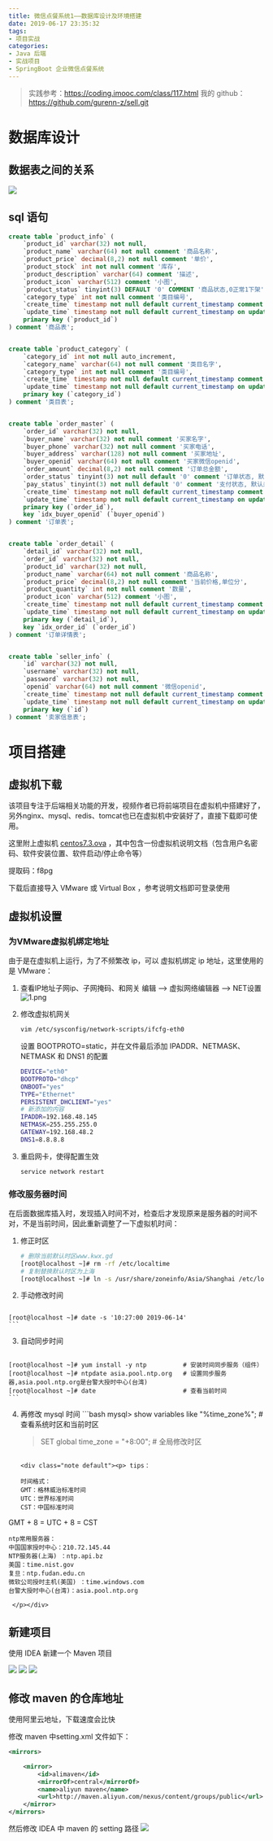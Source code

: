 ```yaml
---
title: 微信点餐系统1——数据库设计及环境搭建
date: 2019-06-17 23:35:32
tags:
- 项目实战
categories:
- Java 后端
- 实战项目
- SpringBoot 企业微信点餐系统
---
```

> 实践参考：https://coding.imooc.com/class/117.html
> 我的 github：https://github.com/gurenn-z/sell.git

<!-- more -->

# 数据库设计 #
## 数据表之间的关系 ##
![](https://i.loli.net/2019/06/11/5cfea2df5221c47116.png)

## sql 语句 ##

```sql
create table `product_info` (
    `product_id` varchar(32) not null,
    `product_name` varchar(64) not null comment '商品名称',
    `product_price` decimal(8,2) not null comment '单价',
    `product_stock` int not null comment '库存',
    `product_description` varchar(64) comment '描述',
    `product_icon` varchar(512) comment '小图',
    `product_status` tinyint(3) DEFAULT '0' COMMENT '商品状态,0正常1下架',
    `category_type` int not null comment '类目编号',
    `create_time` timestamp not null default current_timestamp comment '创建时间',
    `update_time` timestamp not null default current_timestamp on update current_timestamp comment '修改时间',
    primary key (`product_id`)
) comment '商品表';


create table `product_category` (
    `category_id` int not null auto_increment,
    `category_name` varchar(64) not null comment '类目名字',
    `category_type` int not null comment '类目编号',
    `create_time` timestamp not null default current_timestamp comment '创建时间',
    `update_time` timestamp not null default current_timestamp on update current_timestamp comment '修改时间',
    primary key (`category_id`)
) comment '类目表';


create table `order_master` (
    `order_id` varchar(32) not null,
    `buyer_name` varchar(32) not null comment '买家名字',
    `buyer_phone` varchar(32) not null comment '买家电话',
    `buyer_address` varchar(128) not null comment '买家地址',
    `buyer_openid` varchar(64) not null comment '买家微信openid',
    `order_amount` decimal(8,2) not null comment '订单总金额',
    `order_status` tinyint(3) not null default '0' comment '订单状态, 默认为新下单',
    `pay_status` tinyint(3) not null default '0' comment '支付状态, 默认未支付',
    `create_time` timestamp not null default current_timestamp comment '创建时间',
    `update_time` timestamp not null default current_timestamp on update current_timestamp comment '修改时间',
    primary key (`order_id`),
    key `idx_buyer_openid` (`buyer_openid`)
) comment '订单表';


create table `order_detail` (
    `detail_id` varchar(32) not null,
    `order_id` varchar(32) not null,
    `product_id` varchar(32) not null,
    `product_name` varchar(64) not null comment '商品名称',
    `product_price` decimal(8,2) not null comment '当前价格,单位分',
    `product_quantity` int not null comment '数量',
    `product_icon` varchar(512) comment '小图',
    `create_time` timestamp not null default current_timestamp comment '创建时间',
    `update_time` timestamp not null default current_timestamp on update current_timestamp comment '修改时间',
    primary key (`detail_id`),
    key `idx_order_id` (`order_id`)
) comment '订单详情表';


create table `seller_info` (
    `id` varchar(32) not null,
    `username` varchar(32) not null,
    `password` varchar(32) not null,
    `openid` varchar(64) not null comment '微信openid',
    `create_time` timestamp not null default current_timestamp comment '创建时间',
    `update_time` timestamp not null default current_timestamp on update current_timestamp comment '修改时间',
    primary key (`id`)
) comment '卖家信息表';

```

# 项目搭建 #
## 虚拟机下载 ##
该项目专注于后端相关功能的开发，视频作者已将前端项目在虚拟机中搭建好了，另外nginx、mysql、redis、tomcat也已在虚拟机中安装好了，直接下载即可使用。

这里附上虚拟机 [centos7.3.ova](https://pan.baidu.com/s/1TTHzs1koeBpagzELiBQvTA) ，其中包含一份虚拟机说明文档（包含用户名密码、软件安装位置、软件启动/停止命令等）

提取码：f8pg

下载后直接导入 VMware 或 Virtual Box ，参考说明文档即可登录使用

## 虚拟机设置 ##

### 为VMware虚拟机绑定地址 ###
由于是在虚拟机上运行，为了不频繁改 ip，可以 虚拟机绑定 ip 地址，这里使用的是 VMware：
1. 查看IP地址子网ip、子网掩码、和网关
编辑 --> 虚拟网络编辑器 --> NET设置
![1.png](https://i.loli.net/2019/06/17/5d07b79014a5c21424.png)
2. 修改虚拟机网关
	```bash
	vim /etc/sysconfig/network-scripts/ifcfg-eth0
	```

	设置 BOOTPROTO=static，并在文件最后添加 IPADDR、NETMASK、NETMASK 和 DNS1 的配置

	```bash
	DEVICE="eth0"
	BOOTPROTO="dhcp"
	ONBOOT="yes"
	TYPE="Ethernet"
	PERSISTENT_DHCLIENT="yes"
	# 新添加的内容
	IPADDR=192.168.48.145
	NETMASK=255.255.255.0
	GATEWAY=192.168.48.2
	DNS1=8.8.8.8
	```
3. 重启网卡，使得配置生效
	```bash
	service network restart
	```

### 修改服务器时间 ###
在后面数据库插入时，发现插入时间不对，检查后才发现原来是服务器的时间不对，不是当前时间，因此重新调整了一下虚拟机时间：

  1. 修正时区

     ```bash
     # 删除当前默认时区www.kwx.gd
     [root@localhost ~]# rm -rf /etc/localtime
     # 复制替换默认时区为上海
     [root@localhost ~]# ln -s /usr/share/zoneinfo/Asia/Shanghai /etc/localtime
     ```

  2. 手动修改时间
    	```bash
	[root@localhost ~]# date -s '10:27:00 2019-06-14'
	```

  3. 自动同步时间
    	```bash
	[root@localhost ~]# yum install -y ntp          # 安装时间同步服务（组件）
	[root@localhost ~]# ntpdate asia.pool.ntp.org   # 设置同步服务器,asia.pool.ntp.org是台警大授时中心(台湾)
	[root@localhost ~]# date                        # 查看当前时间
	```
	
4. 再修改 mysql 时间
	 	```bash
	mysql> show variables like "%time_zone%"; # 查看系统时区和当前时区
	>SET global time_zone = "+8:00";  # 全局修改时区
	```

	<div class="note default"><p> tips：
	
	时间格式：
	GMT：格林威治标准时间
	UTC：世界标准时间
	CST：中国标准时间
GMT + 8 = UTC + 8 = CST
	
	ntp常用服务器： 
	中国国家授时中心：210.72.145.44 
	NTP服务器(上海) ：ntp.api.bz 
	美国：time.nist.gov 
	复旦：ntp.fudan.edu.cn 
	微软公司授时主机(美国) ：time.windows.com 
	台警大授时中心(台湾)：asia.pool.ntp.org
	
	 </p></div>

## 新建项目 ##
使用 IDEA 新建一个 Maven 项目

![](https://i.loli.net/2019/06/11/5cfea5cbcbd0c34758.png)
![](https://i.loli.net/2019/06/11/5cfea5cbcdb7d52009.png)
![](https://i.loli.net/2019/06/11/5cfea5cbcff7848418.png)


## 修改 maven 的仓库地址 ##
使用阿里云地址，下载速度会比快

修改 maven 中setting.xml 文件如下：

``` xml
<mirrors>

    <mirror>
        <id>alimaven</id>
        <mirrorOf>central</mirrorOf>
        <name>aliyun maven</name>
        <url>http://maven.aliyun.com/nexus/content/groups/public</url>
    </mirror>
</mirrors>

```

然后修改 IDEA 中 maven 的 setting 路径
![](https://i.loli.net/2019/06/11/5cff586f6e24328251.png)

